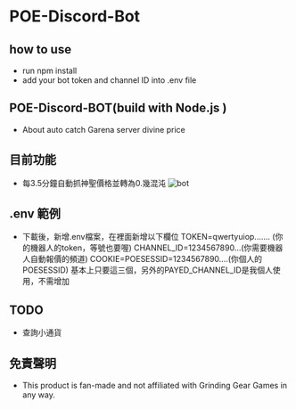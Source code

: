 # POE-Discord-Bot
## how to use 
- run npm install
- add your bot token and channel ID into .env file

## POE-Discord-BOT(build with Node.js ) 
- About auto catch Garena server divine price

## 目前功能
-   每3.5分鐘自動抓神聖價格並轉為0.幾混沌
![bot](https://i.imgur.com/oz1Py06.png "1")

## .env 範例
- 下載後，新增.env檔案，在裡面新增以下欄位
TOKEN=qwertyuiop....... (你的機器人的token，等號也要喔)
CHANNEL_ID=1234567890...(你需要機器人自動報價的頻道)
COOKIE=POESESSID=1234567890....(你個人的POESESSID)
基本上只要這三個，另外的PAYED_CHANNEL_ID是我個人使用，不需增加

## TODO
-   查詢小通貨

## 免責聲明
-   This product is fan-made and not affiliated with Grinding Gear Games in any way.